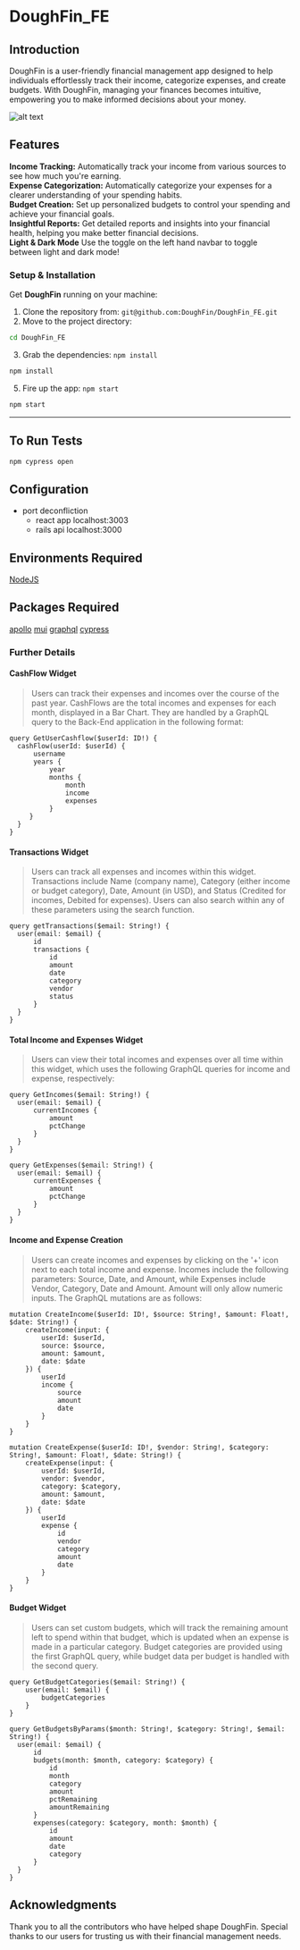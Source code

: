 # DoughFin_FE

## Introduction
DoughFin is a user-friendly financial management app designed to help individuals effortlessly track their income, categorize expenses, and create budgets. With DoughFin, managing your finances becomes intuitive, empowering you to make informed decisions about your money.

![alt text](<Screen Shot 2024-02-29 at 2.20.26 PM.png>)

## Features
**Income Tracking:** Automatically track your income from various sources to see how much you're earning.<br>
**Expense Categorization:** Automatically categorize your expenses for a clearer understanding of your spending habits.<br>
**Budget Creation:** Set up personalized budgets to control your spending and achieve your financial goals.<br>
**Insightful Reports:** Get detailed reports and insights into your financial health, helping you make better financial decisions.<br>
**Light & Dark Mode** Use the toggle on the left hand navbar to toggle between light and dark mode!

### Setup & Installation

Get **DoughFin** running on your machine:

1. Clone the repository from: `git@github.com:DoughFin/DoughFin_FE.git`
2. Move to the project directory:
 ```bash
cd DoughFin_FE
``` 
3. Grab the dependencies: `npm install`
 ```bash
npm install
``` 
5. Fire up the app: `npm start`
```bash
npm start
``` 
----------------

## To Run Tests
```bash
npm cypress open
```

## Configuration
* port deconfliction
  * react app localhost:3003
  * rails api localhost:3000

## Environments Required
[NodeJS](https://nodejs.org/en)

## Packages Required
[apollo](https://www.npmjs.com/package/@apollo/client)
[mui](https://www.npmjs.com/package/@mui/material)
[graphql](https://www.npmjs.com/package/graphql)
[cypress](https://www.npmjs.com/package/cypress)

### Further Details
#### CashFlow Widget
> Users can track their expenses and incomes over the course of the past year. CashFlows are the total incomes and expenses for each month, displayed in a Bar Chart. They are handled by a GraphQL query to the Back-End application in the following format:
```
query GetUserCashflow($userId: ID!) {
  cashFlow(userId: $userId) {
      username
      years {
          year
          months {
              month
              income
              expenses
          }
     }
  }
}
```
#### Transactions Widget
> Users can track all expenses and incomes within this widget. Transactions include Name (company name), Category (either income or budget category), Date, Amount (in USD), and Status (Credited for incomes, Debited for expenses). Users can also search within any of these parameters using the search function.
```
query getTransactions($email: String!) {
  user(email: $email) {
      id
      transactions {
          id
          amount
          date
          category
          vendor
          status
      }
  }
}
```

#### Total Income and Expenses Widget
> Users can view their total incomes and expenses over all time within this widget, which uses the following GraphQL queries for income and expense, respectively:
```
query GetIncomes($email: String!) {
  user(email: $email) {
      currentIncomes {
          amount
          pctChange
      }
  }
}
```

```
query GetExpenses($email: String!) {
  user(email: $email) {
      currentExpenses {
          amount
          pctChange
      }
  }
}
```
#### Income and Expense Creation
> Users can create incomes and expenses by clicking on the '+' icon next to each total income and expense. Incomes include the following parameters: Source, Date, and Amount, while Expenses include Vendor, Category, Date and Amount. Amount will only allow numeric inputs. The GraphQL mutations are as follows:

```
mutation CreateIncome($userId: ID!, $source: String!, $amount: Float!, $date: String!) {
    createIncome(input: {
        userId: $userId,
        source: $source,
        amount: $amount,
        date: $date
    }) {
        userId
        income {
            source
            amount
            date
        }
    }
}
```

```
mutation CreateExpense($userId: ID!, $vendor: String!, $category: String!, $amount: Float!, $date: String!) {
    createExpense(input: {
        userId: $userId,
        vendor: $vendor,
        category: $category,
        amount: $amount,
        date: $date
    }) {
        userId
        expense {
            id
            vendor
            category
            amount
            date
        }
    }
}
```


#### Budget Widget
> Users can set custom budgets, which will track the remaining amount left to spend within that budget, which is updated when an expense is made in a particular category. Budget categories are provided using the first GraphQL query, while budget data per budget is handled with the second query.
```
query GetBudgetCategories($email: String!) {
    user(email: $email) {
        budgetCategories
    }
}
```

```
query GetBudgetsByParams($month: String!, $category: String!, $email: String!) {
  user(email: $email) {
      id
      budgets(month: $month, category: $category) {
          id
          month
          category
          amount
          pctRemaining
          amountRemaining
      }
      expenses(category: $category, month: $month) {
          id
          amount
          date
          category
      }
  }
}
```

## Acknowledgments
Thank you to all the contributors who have helped shape DoughFin.
Special thanks to our users for trusting us with their financial management needs.
